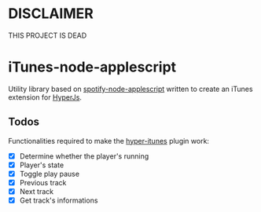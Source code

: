 # DISCLAIMER

THIS PROJECT IS DEAD


# iTunes-node-applescript
Utility library based on [spotify-node-applescript](https://github.com/andrehaveman/spotify-node-applescript) written to create an iTunes extension for [HyperJs](https://hyper.is/).

## Todos
Functionalities required to make the [hyper-itunes](https://github.com/0xClpz/hyper-itunes) plugin work:
- [X] Determine whether the player's running
- [X] Player's state
- [X] Toggle play pause
- [X] Previous track
- [X] Next track
- [X] Get track's informations
